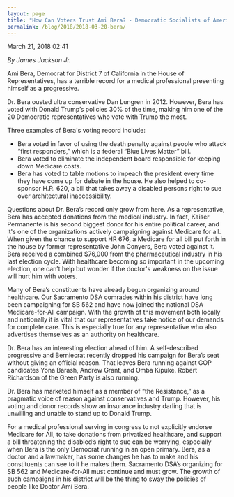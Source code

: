 ```yaml
---
layout: page
title: "How Can Voters Trust Ami Bera? - Democratic Socialists of America, Sacramento"
permalink: /blog/2018/2018-03-20-bera/
---
```

March 21, 2018 02:41

*By James Jackson Jr.*

Ami Bera, Democrat for District 7 of California in the House of Representatives, has a terrible record for a medical professional presenting himself as a progressive.

Dr. Bera ousted ultra conservative Dan Lungren in 2012. However, Bera has voted with Donald Trump’s policies 30% of the time, making him one of the 20 Democratic representatives who vote with Trump the most.  
  
Three examples of Bera's voting record include:

* Bera voted in favor of using the death penalty against people who attack “first responders,” which is a federal “Blue Lives Matter” bill.
* Bera voted to eliminate the independent board responsible for keeping down Medicare costs.
* Bera has voted to table motions to impeach the president every time they have come up for debate in the house. He also helped to co-sponsor H.R. 620, a bill that takes away a disabled persons right to sue over architectural inaccessibility.

Questions about Dr. Bera’s record only grow from here. As a representative, Bera has accepted donations from the medical industry. In fact, Kaiser Permanente is his second biggest donor for his entire political career, and it's one of the organizations actively campaigning against Medicare for all. When given the chance to support HR 676, a Medicare for all bill put forth in the house by former representative John Conyers, Bera voted against it. Bera received a combined $76,000 from the pharmaceutical industry in his last election cycle. With healthcare becoming so important in the upcoming election, one can’t help but wonder if the doctor's weakness on the issue will hurt him with voters.

Many of Bera’s constituents have already begun organizing around healthcare. Our Sacramento DSA comrades within his district have long been campaigning for SB 562 and have now joined the national DSA Medicare-for-All campaign. With the growth of this movement both locally and nationally it is vital that our representatives take notice of our demands for complete care. This is especially true for any representative who also advertises themselves as an authority on healthcare.  
  
Dr. Bera has an interesting election ahead of him. A self-described progressive and Berniecrat recently dropped his campaign for Bera’s seat without giving an official reason. That leaves Bera running against GOP candidates Yona Barash, Andrew Grant, and Omba Kipuke. Robert Richardson of the Green Party is also running.  
  
Dr. Bera has marketed himself as a member of “the Resistance,” as a pragmatic voice of reason against conservatives and Trump. However, his voting and donor records show an insurance industry darling that is unwilling and unable to stand up to Donald Trump.

For a medical professional serving in congress to not explicitly endorse Medicare for All, to take donations from privatized healthcare, and support a bill threatening the disabled’s right to sue can be worrying, especially when Bera is the only Democrat running in an open primary. Bera, as a doctor and a lawmaker, has some changes he has to make and his constituents can see to it he makes them. Sacramento DSA’s organizing for SB 562 and Medicare-for-All must continue and must grow. The growth of such campaigns in his district will be the thing to sway the policies of people like Doctor Ami Bera.
